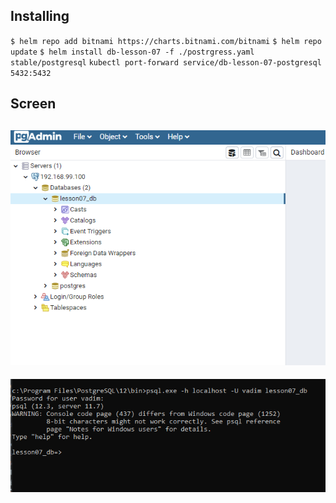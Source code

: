 ## Installing

`$ helm repo add bitnami https://charts.bitnami.com/bitnami`
`$ helm repo update`
`$ helm install db-lesson-07 -f ./postrgress.yaml stable/postgresql`
`kubectl port-forward service/db-lesson-07-postgresql 5432:5432`

## Screen

![Image description](https://raw.githubusercontent.com/VadimShtukan/otus_homework/master/db-mangment/lesson-07/screen/1.png)  
---
![Image description](https://raw.githubusercontent.com/VadimShtukan/otus_homework/master/db-mangment/lesson-07/screen/2.png)  
